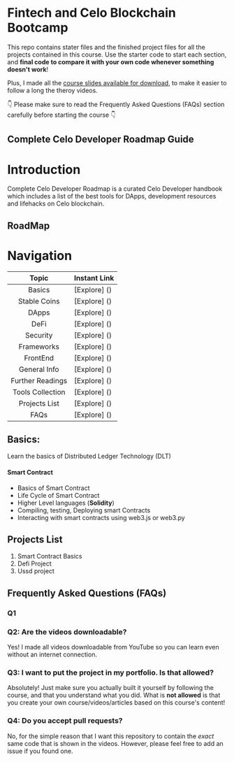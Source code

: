 # Fintech and Celo Blockchain Bootcamp

This repo contains stater files and the finished project files for all the projects contained in this course.
Use the starter code to start each section, and **final code to compare it with your own code whenever something doesn't work**!

Plus, I made all the [course slides available for download](), to make it easier to follow a long the theroy videos.

👇 Please make sure to read the Frequently Asked Questions (FAQs) section carefully before starting the course 👇

## Complete Celo Developer Roadmap Guide

# Introduction

Complete Celo Developer Roadmap is a curated Celo Developer handbook which includes a list of the best tools for DApps, development resources and lifehacks on Celo blockchain.

## RoadMap

# Navigation

|       Topic      | Instant Link                                                                                                              |
|:----------------:|---------------------------------------------------------------------------------------------------------------------------|
| Basics           | [Explore] ()                                                                                                              |
| Stable Coins     | [Explore] ()                                                                                                              |
| DApps            | [Explore] ()                                                                                                              |
| DeFi             | [Explore] ()                                                                                                              |
| Security         | [Explore] ()                                                                                                              |
| Frameworks       | [Explore] ()                                                                                                              |
| FrontEnd         | [Explore] ()                                                                                                              |
| General Info     | [Explore] ()                                                                                                              |
| Further Readings | [Explore] ()                                                                                                              |
| Tools Collection | [Explore] ()                                                                                                              |
| Projects List    | [Explore] ()                                                                                                              |
| FAQs             | [Explore] ()                                                                                                              |

## Basics:

Learn the basics of Distributed Ledger Technology (DLT)

#### Smart Contract

- Basics of Smart Contract
- Life Cycle of Smart Contract
- Higher Level languages (**Solidity**)
- Compiling, testing, Deploying smart Contracts
- Interacting with smart contracts using web3.js or web3.py




## Projects List

1. Smart Contract Basics
2. Defi Project
3. Ussd project

## Frequently Asked Questions (FAQs)

### Q1

### Q2: Are the videos downloadable?

Yes! I made all videos downloadable from YouTube so you can learn even without an internet connection.

### Q3: I want to put the project in my portfolio. Is that allowed?

Absolutely! Just make sure you actually built it yourself by following the course, and that you understand what you did. What is **not allowed** is that you create your own course/videos/articles based on this course's content!

### Q4: Do you accept pull requests?

No, for the simple reason that I want this repository to contain the _exact_ same code that is shown in the videos. However, please feel free to add an issue if you found one.
